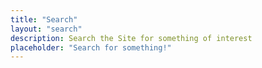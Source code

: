 ```yaml
---
title: "Search"
layout: "search"
description: Search the Site for something of interest
placeholder: "Search for something!"
---
```


